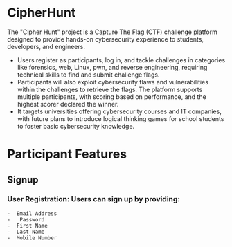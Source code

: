 # CipherHunt

The "Cipher Hunt" project is a Capture The Flag (CTF) challenge platform designed to provide hands-on cybersecurity experience to students, developers, and engineers. 
- Users register as participants, log in, and tackle challenges in categories like forensics, web, Linux, pwn, and reverse engineering, requiring technical skills to find and submit challenge flags.
- Participants will also exploit cybersecurity flaws and vulnerabilities within the challenges to retrieve the flags. The platform supports multiple participants, with scoring based on performance, and the highest scorer declared the winner.
- It targets universities offering cybersecurity courses and IT companies, with future plans to introduce logical thinking games for school students to foster basic cybersecurity knowledge.

# Participant Features
## Signup
### User Registration: Users can sign up by providing:
    -  Email Address
    -   Password
    -  First Name
    -  Last Name
    -  Mobile Number



